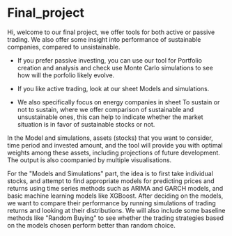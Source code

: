 # Final_project
Hi, welcome to our final project,
we offer tools for both active or passive trading. We also offer some insight into performance of sustainable companies, compared to unsistainable.

- If you  prefer passive investing, you can use our tool for Portfolio creation and analysis and check use Monte Carlo simulations to see how will the porfolio likely evolve.

- If you like active trading, look at our sheet Models and simulations.

- We also specifically focus on energy companies in sheet To sustain or not to sustain, where we offer comparison of sustainable and unsustainable ones, this can help to indicate whether the market situation is in favor of sustainable stocks or not.

In the Model and simulations, assets (stocks) that you want to consider, time period and invested amount, and the tool will provide you with optimal weights among these assets, including projections of future development. The output is also coompanied by multiple visualisations.

For the "Models and Simulations" part, the idea is to first take individual stocks, and attempt to find appropriate models for predicting prices and returns using time series methods such as ARIMA and GARCH models, and basic machine learning models like XGBoost. After deciding on the models, we want to compare their performance by running simulations of trading returns and looking at their distributions. We will also include some baseline methods like "Random Buying" to see whether the trading strategies based on the models chosen perform better than random choice.



